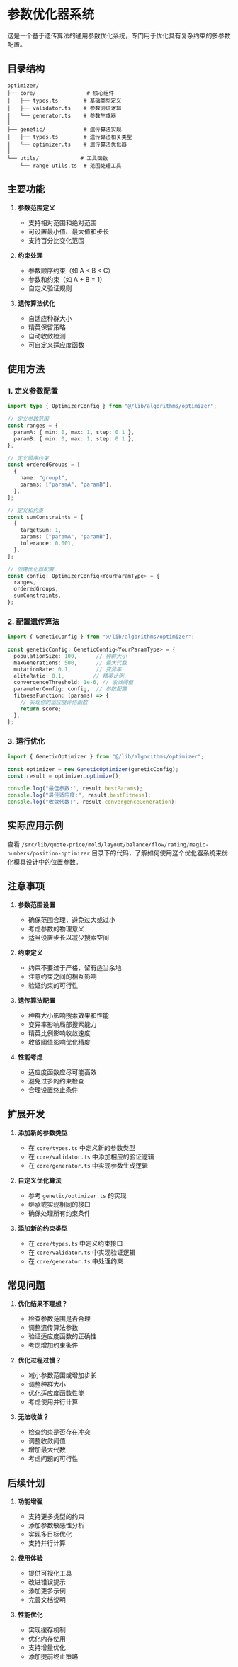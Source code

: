 # 参数优化器系统

这是一个基于遗传算法的通用参数优化系统，专门用于优化具有复杂约束的多参数配置。

## 目录结构

```
optimizer/
├── core/                # 核心组件
│   ├── types.ts        # 基础类型定义
│   ├── validator.ts    # 参数验证逻辑
│   └── generator.ts    # 参数生成器
│
├── genetic/            # 遗传算法实现
│   ├── types.ts        # 遗传算法相关类型
│   └── optimizer.ts    # 遗传算法优化器
│
└── utils/             # 工具函数
    └── range-utils.ts  # 范围处理工具
```

## 主要功能

1. **参数范围定义**
   - 支持相对范围和绝对范围
   - 可设置最小值、最大值和步长
   - 支持百分比变化范围

2. **约束处理**
   - 参数顺序约束（如 A < B < C）
   - 参数和约束（如 A + B = 1）
   - 自定义验证规则

3. **遗传算法优化**
   - 自适应种群大小
   - 精英保留策略
   - 自动收敛检测
   - 可自定义适应度函数

## 使用方法

### 1. 定义参数配置

```typescript
import type { OptimizerConfig } from "@/lib/algorithms/optimizer";

// 定义参数范围
const ranges = {
  paramA: { min: 0, max: 1, step: 0.1 },
  paramB: { min: 0, max: 1, step: 0.1 },
};

// 定义顺序约束
const orderedGroups = [
  {
    name: "group1",
    params: ["paramA", "paramB"],
  },
];

// 定义和约束
const sumConstraints = [
  {
    targetSum: 1,
    params: ["paramA", "paramB"],
    tolerance: 0.001,
  },
];

// 创建优化器配置
const config: OptimizerConfig<YourParamType> = {
  ranges,
  orderedGroups,
  sumConstraints,
};
```

### 2. 配置遗传算法

```typescript
import { GeneticConfig } from "@/lib/algorithms/optimizer";

const geneticConfig: GeneticConfig<YourParamType> = {
  populationSize: 100,      // 种群大小
  maxGenerations: 500,      // 最大代数
  mutationRate: 0.1,        // 变异率
  eliteRatio: 0.1,         // 精英比例
  convergenceThreshold: 1e-6, // 收敛阈值
  parameterConfig: config,  // 参数配置
  fitnessFunction: (params) => {
    // 实现你的适应度评估函数
    return score;
  },
};
```

### 3. 运行优化

```typescript
import { GeneticOptimizer } from "@/lib/algorithms/optimizer";

const optimizer = new GeneticOptimizer(geneticConfig);
const result = optimizer.optimize();

console.log("最佳参数:", result.bestParams);
console.log("最佳适应度:", result.bestFitness);
console.log("收敛代数:", result.convergenceGeneration);
```

## 实际应用示例

查看 `/src/lib/quote-price/mold/layout/balance/flow/rating/magic-numbers/position-optimizer` 目录下的代码，了解如何使用这个优化器系统来优化模具设计中的位置参数。

## 注意事项

1. **参数范围设置**
   - 确保范围合理，避免过大或过小
   - 考虑参数的物理意义
   - 适当设置步长以减少搜索空间

2. **约束定义**
   - 约束不要过于严格，留有适当余地
   - 注意约束之间的相互影响
   - 验证约束的可行性

3. **遗传算法配置**
   - 种群大小影响搜索效果和性能
   - 变异率影响局部搜索能力
   - 精英比例影响收敛速度
   - 收敛阈值影响优化精度

4. **性能考虑**
   - 适应度函数应尽可能高效
   - 避免过多的约束检查
   - 合理设置终止条件

## 扩展开发

1. **添加新的参数类型**
   - 在 `core/types.ts` 中定义新的参数类型
   - 在 `core/validator.ts` 中添加相应的验证逻辑
   - 在 `core/generator.ts` 中实现参数生成逻辑

2. **自定义优化算法**
   - 参考 `genetic/optimizer.ts` 的实现
   - 继承或实现相同的接口
   - 确保处理所有约束条件

3. **添加新的约束类型**
   - 在 `core/types.ts` 中定义约束接口
   - 在 `core/validator.ts` 中实现验证逻辑
   - 在 `core/generator.ts` 中处理约束

## 常见问题

1. **优化结果不理想？**
   - 检查参数范围是否合理
   - 调整遗传算法参数
   - 验证适应度函数的正确性
   - 考虑增加约束条件

2. **优化过程过慢？**
   - 减小参数范围或增加步长
   - 调整种群大小
   - 优化适应度函数性能
   - 考虑使用并行计算

3. **无法收敛？**
   - 检查约束是否存在冲突
   - 调整收敛阈值
   - 增加最大代数
   - 考虑问题的可行性

## 后续计划

1. **功能增强**
   - 支持更多类型的约束
   - 添加参数敏感性分析
   - 实现多目标优化
   - 支持并行计算

2. **使用体验**
   - 提供可视化工具
   - 改进错误提示
   - 添加更多示例
   - 完善文档说明

3. **性能优化**
   - 实现缓存机制
   - 优化内存使用
   - 支持增量优化
   - 添加提前终止策略
